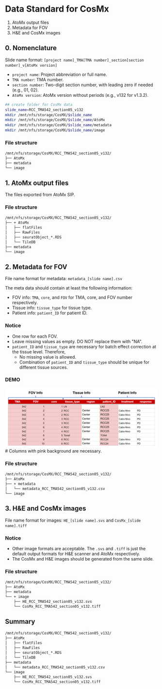 # Data Standard for CosMx

1. AtoMx output files
2. Metadata for FOV
3. H&E and CosMx images


## 0. Nomenclature

Slide name format: `[project name]_TMA[TMA number]_section[section number]_v[AtoMx version]`

- `project name`:  Project abbreviation or full name.  
- `TMA number`: TMA number. 
- `section number`: Two-digit section number, with leading zero if needed (e.g., 01, 02).
- `AtoMx version`: AtoMx version without periods (e.g., v132 for v1.3.2).

```sh
## create folder for CosMx data
slide_name=RCC_TMA542_section05_v132
mkdir /mnt/nfs/storage/CosMX/$slide_name
mkdir /mnt/nfs/storage/CosMX/$slide_name/AtoMx
mkdir /mnt/nfs/storage/CosMX/$slide_name/metadata
mkdir /mnt/nfs/storage/CosMX/$slide_name/image
```

### File structure

```
/mnt/nfs/storage/CosMX/RCC_TMA542_section05_v132/
├── AtoMx
├── metadata
└── image
```


## 1. AtoMx output files

The files exported from AtoMx SIP. 

### File structure

```
/mnt/nfs/storage/CosMX/RCC_TMA542_section05_v132/
├── + AtoMx
│   ├── flatFiles
│   ├── RawFiles
│   ├── seuratObject_*.RDS
│   └── TileDB
├── metadata
└── image
```


## 2. Metadata for FOV

File name format for metadata: `metadata_[slide name].csv`

The meta data should contain at least the following information:

- FOV info: `TMA`, `core`, and `FOV` for TMA, core, and FOV number respectively. 
- Tissue info: `tissue_type` for tissue type. 
- Patient info: `patient_ID` for patient ID. 

### Notice

- One row for each FOV.
- Leave missing values as empty. DO NOT replace them with "NA".
- `patient_ID` and `tissue_type` are necessary for batch effect correction at the tissue level. Therefore, 
  - No missing value is allowed. 
  - Combination of `patient_ID` and `tissue_type` should be unique for different tissue sources. 

### DEMO

![DEMO](figure/demo_metadata.png)
\# Columns with pink background are necessary. 

### File structure

```
/mnt/nfs/storage/CosMX/RCC_TMA542_section05_v132/
├── AtoMx
├── + metadata
│   └── metadata_RCC_TMA542_section05_v132.csv
└── image
```


## 3. H&E and CosMx images

File name format for images: `HE_[slide name].svs` and `CosMx_[slide name].tiff`

### Notice

- Other image formats are acceptable. The `.svs` and `.tiff` is just the default output formats for H&E scanner and AtoMx respectively. 
- The CosMx and H&E images should be generated from the same slide.

### File structure

```
/mnt/nfs/storage/CosMX/RCC_TMA542_section05_v132/
├── AtoMx
├── metadata
└── + image
    ├── HE_RCC_TMA542_section05_v132.svs
    └── CosMx_RCC_TMA542_section05_v132.tiff
```


## Summary

```
/mnt/nfs/storage/CosMX/RCC_TMA542_section05_v132/
├── AtoMx
│   ├── flatFiles
│   ├── RawFiles
│   ├── seuratObject_*.RDS
│   └── TileDB
├── metadata
│   └── metadata_RCC_TMA542_section05_v132.csv
└── image
    ├── HE_RCC_TMA542_section05_v132.svs
    └── CosMx_RCC_TMA542_section05_v132.tiff
```
